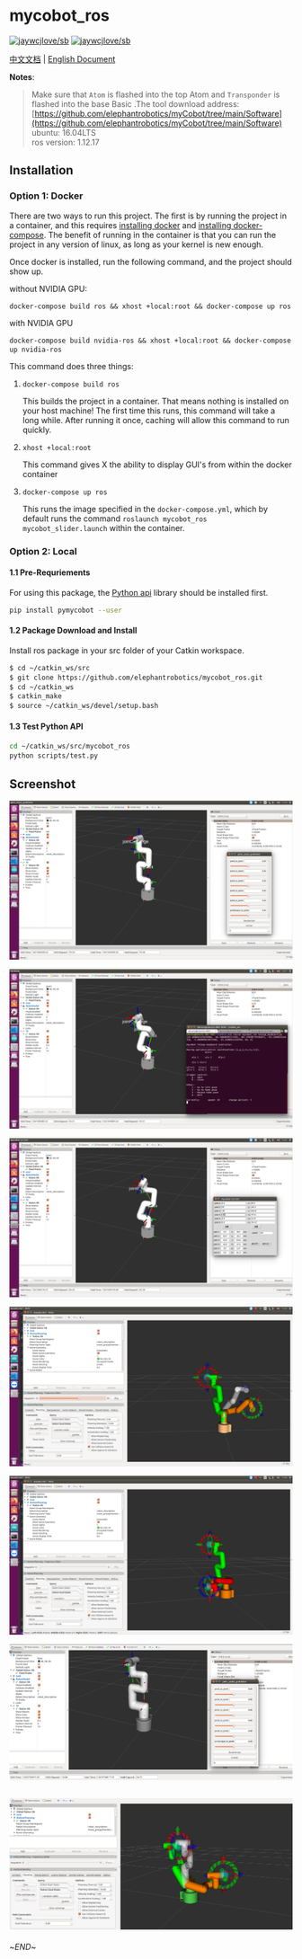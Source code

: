 # mycobot_ros

[![jaywcjlove/sb](https://jaywcjlove.github.io/sb/lang/chinese.svg)]()
[![jaywcjlove/sb](https://jaywcjlove.github.io/sb/lang/english.svg)]()

[中文文档](https://www.elephantrobotics.com/docs/myCobot/3-development/4-ros&moveit/) | [English Document](https://www.elephantrobotics.com/docs/myCobot-en/3-development/4-ros&moveit/)



**Notes**:

<!-- This is the mycobot ROS package designed by Zhang Lijun([lijun.zhang@elephantrobotics.com]()) -->

> Make sure that `Atom` is flashed into the top Atom and `Transponder` is flashed into the base Basic .The tool download address: [https://github.com/elephantrobotics/myCobot/tree/main/Software](https://github.com/elephantrobotics/myCobot/tree/main/Software)<br>
> ubuntu: 16.04LTS<br>
> ros version: 1.12.17

<!-- **If your `Atom` is 2.3 or before, or `pymycobot` is 1.\*, Please check branch [before](https://github.com/elephantrobotics/myCobotRos/tree/before)** -->



## Installation
### Option 1: Docker
There are two ways to run this project. The first is by running the project in a container, and this requires
[installing docker](https://docs.docker.com/engine/install/ubuntu/) and
[installing docker-compose](https://docs.docker.com/compose/install/). The benefit of running in the container is that you can run the project in any version of linux, as long as your kernel
is new enough. 

Once docker is installed, run the following command, and the project should show up.

without NVIDIA GPU:

```
docker-compose build ros && xhost +local:root && docker-compose up ros
```

with NVIDIA GPU

```
docker-compose build nvidia-ros && xhost +local:root && docker-compose up nvidia-ros
```

This command does three things:
1) `docker-compose build ros`
   
   This builds the project in a container. That means nothing is installed on your host machine!
   The first time this runs, this command will take a long while. After running it once, caching 
   will allow this command to run quickly.
   
2) `xhost +local:root`

   This command gives X the ability to display GUI's from within the docker container

3) `docker-compose up ros`

   This runs the image specified in the `docker-compose.yml`, which by default runs
   the command `roslaunch mycobot_ros mycobot_slider.launch` within the container.
   

### Option 2: Local
#### 1.1 Pre-Requriements

For using this package, the [Python api](https://github.com/elephantrobotics/pymycobot.git) library should be installed first.

```bash
pip install pymycobot --user
```

#### 1.2 Package Download and Install

Install ros package in your src folder of your Catkin workspace.

```bash
$ cd ~/catkin_ws/src
$ git clone https://github.com/elephantrobotics/mycobot_ros.git
$ cd ~/catkin_ws
$ catkin_make
$ source ~/catkin_ws/devel/setup.bash
```

#### 1.3 Test Python API

```bash
cd ~/catkin_ws/src/mycobot_ros
python scripts/test.py
```

## Screenshot

![Demo](./Screenshot-1.png)

![Demo](./Screenshot-2.png)

![Demo](./Screenshot-3.png)

![Demo](./Screenshot-4.png)

![Demo](./Screenshot-5.png)

![Demo](./320_slider.png)

![Demo](./320_moveit.png)
---

~*END*~

<!-- ## Q & A

**Q: error[101]**

**A:** Make sure that the serial port is not occupied, and that the correct firmware is burned in for atom and basic -->
